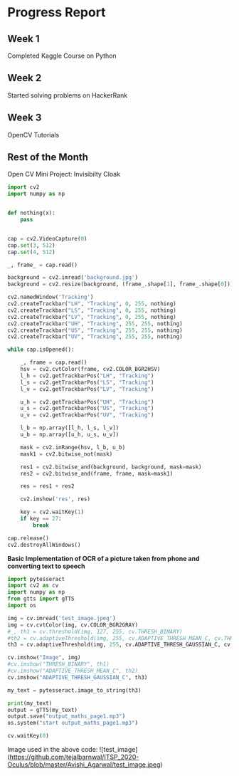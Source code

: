 # Progress Report
## Week 1
Completed Kaggle Course on Python 

## Week 2
Started solving problems on HackerRank

## Week 3
OpenCV Tutorials
## Rest of the Month
Open CV Mini Project: Invisibilty Cloak
```python
import cv2
import numpy as np


def nothing(x):
    pass


cap = cv2.VideoCapture(0)
cap.set(3, 512)
cap.set(4, 512)

_, frame_ = cap.read()

background = cv2.imread('background.jpg')
background = cv2.resize(background, (frame_.shape[1], frame_.shape[0]))

cv2.namedWindow('Tracking')
cv2.createTrackbar("LH", "Tracking", 0, 255, nothing)
cv2.createTrackbar("LS", "Tracking", 0, 255, nothing)
cv2.createTrackbar("LV", "Tracking", 0, 255, nothing)
cv2.createTrackbar("UH", "Tracking", 255, 255, nothing)
cv2.createTrackbar("US", "Tracking", 255, 255, nothing)
cv2.createTrackbar("UV", "Tracking", 255, 255, nothing)

while cap.isOpened():

    _, frame = cap.read()
    hsv = cv2.cvtColor(frame, cv2.COLOR_BGR2HSV)
    l_h = cv2.getTrackbarPos("LH", "Tracking")
    l_s = cv2.getTrackbarPos("LS", "Tracking")
    l_v = cv2.getTrackbarPos("LV", "Tracking")

    u_h = cv2.getTrackbarPos("UH", "Tracking")
    u_s = cv2.getTrackbarPos("US", "Tracking")
    u_v = cv2.getTrackbarPos("UV", "Tracking")

    l_b = np.array([l_h, l_s, l_v])
    u_b = np.array([u_h, u_s, u_v])

    mask = cv2.inRange(hsv, l_b, u_b)
    mask1 = cv2.bitwise_not(mask)

    res1 = cv2.bitwise_and(background, background, mask=mask)
    res2 = cv2.bitwise_and(frame, frame, mask=mask1)

    res = res1 + res2

    cv2.imshow('res', res)

    key = cv2.waitKey(1)
    if key == 27:
        break

cap.release()
cv2.destroyAllWindows()
```

**Basic Implementation of OCR of a picture taken from phone and converting text to speech**
```python
import pytesseract
import cv2 as cv
import numpy as np
from gtts import gTTS
import os

img = cv.imread('test_image.jpeg')
img = cv.cvtColor(img, cv.COLOR_BGR2GRAY)
#_, th1 = cv.threshold(img, 127, 255, cv.THRESH_BINARY)
#th2 = cv.adaptiveThreshold(img, 255, cv.ADAPTIVE_THRESH_MEAN_C, cv.THRESH_BINARY, 20, 10)
th3 = cv.adaptiveThreshold(img, 255, cv.ADAPTIVE_THRESH_GAUSSIAN_C, cv.THRESH_BINARY, 31, 11)

cv.imshow("Image", img)
#cv.imshow("THRESH_BINARY", th1)
#cv.imshow("ADAPTIVE_THRESH_MEAN_C", th2)
cv.imshow("ADAPTIVE_THRESH_GAUSSIAN_C", th3)

my_text = pytesseract.image_to_string(th3)

print(my_text)
output = gTTS(my_text)
output.save("output_maths_page1.mp3")
os.system("start output_maths_page1.mp3")

cv.waitKey(0)
```
Image used in the above code: 
![test_image]
(https://github.com/tejalbarnwal/ITSP_2020-Oculus/blob/master/Avishi_Agarwal/test_image.jpeg)
